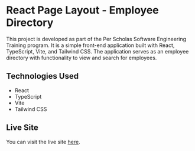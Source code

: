 # React Page Layout - Employee Directory

This project is developed as part of the Per Scholas Software Engineering Training program. It is a simple front-end application built with React, TypeScript, Vite, and Tailwind CSS. The application serves as an employee directory with functionality to view and search for employees.

## Technologies Used

- React
- TypeScript
- Vite
- Tailwind CSS

## Live Site

You can visit the live site [here](https://react-employee-directory-alpha.vercel.app/).

